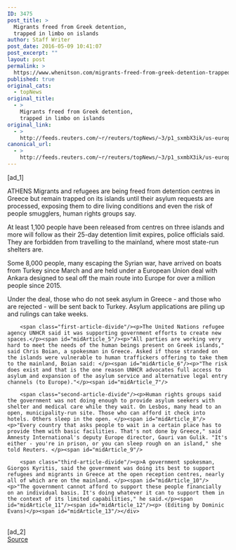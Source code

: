 ```yaml
---
ID: 3475
post_title: >
  Migrants freed from Greek detention,
  trapped in limbo on islands
author: Staff Writer
post_date: 2016-05-09 10:41:07
post_excerpt: ""
layout: post
permalink: >
  https://www.whenitson.com/migrants-freed-from-greek-detention-trapped-in-limbo-on-islands/
published: true
original_cats:
  - topNews
original_title:
  - >
    Migrants freed from Greek detention,
    trapped in limbo on islands
original_link:
  - >
    http://feeds.reuters.com/~r/reuters/topNews/~3/p1_sxmbX3ik/us-europe-migrants-greece-idUSKCN0Y012D
canonical_url:
  - >
    http://feeds.reuters.com/~r/reuters/topNews/~3/p1_sxmbX3ik/us-europe-migrants-greece-idUSKCN0Y012D
---
```

 [ad_1]
<br><div id="articleText">
<span id="midArticle_start"/>

<span id="midArticle_0"/><span class="focusParagraph" readability="6"><p><span class="articleLocation">ATHENS</span> Migrants and refugees are being freed from detention centres in Greece but remain trapped on its islands until their asylum requests are processed, exposing them to dire living conditions and even the risk of people smugglers, human rights groups say.</p></span><span id="midArticle_1"/><p>At least 1,100 people have been released from centres on three islands and more will follow as their 25-day detention limit expires, police officials said. They are forbidden from travelling to the mainland, where most state-run shelters are. </p><span id="midArticle_2"/><p>Some 8,000 people, many escaping the Syrian war, have arrived on boats from Turkey since March and are held under a European Union deal with Ankara designed to seal off the main route into Europe for over a million people since 2015.</p><span id="midArticle_3"/><p>Under the deal, those who do not seek asylum in Greece - and those who are rejected - will be sent back to Turkey. Asylum applications are piling up and rulings can take weeks.</p><span id="midArticle_4"/>
        
        <span class="first-article-divide"/><p>The United Nations refugee agency UNHCR said it was supporting government efforts to create new spaces.</p><span id="midArticle_5"/><p>"All parties are working very hard to meet the needs of the human beings present on Greek islands," said Chris Boian, a spokesman in Greece. Asked if those stranded on the islands were vulnerable to human traffickers offering to take them to the mainland, Boian said: </p><span id="midArticle_6"/><p>"The risk does exist and that is the one reason UNHCR advocates full access to asylum and expansion of the asylum service and alternative legal entry channels (to Europe)."</p><span id="midArticle_7"/>
        
        <span class="second-article-divide"/><p>Human rights groups said the government was not doing enough to provide asylum seekers with shelter and medical care while they wait. On Lesbos, many head to an open, municipality-run site. Those who can afford it check into hotels. Others sleep in the open. </p><span id="midArticle_8"/><p>"Every country that asks people to wait in a certain place has to provide them with basic facilities. That's not done by Greece," said Amnesty International's deputy Europe director, Gauri van Gulik. "It's either - you're in prison, or you can sleep rough on an island," she told Reuters. </p><span id="midArticle_9"/>
        
        <span class="third-article-divide"/><p>A government spokesman, Giorgos Kyritis, said the government was doing its best to support refugees and migrants in Greece at the open reception centres, nearly all of which are on the mainland. </p><span id="midArticle_10"/><p>"The government cannot afford to support these people financially on an individual basis. It's doing whatever it can to support them in the context of its limited capabilities," he said.</p><span id="midArticle_11"/><span id="midArticle_12"/><p> (Editing by Dominic Evans)</p><span id="midArticle_13"/></div>
<br>[ad_2]
<br><a href="http://feeds.reuters.com/~r/reuters/topNews/~3/p1_sxmbX3ik/us-europe-migrants-greece-idUSKCN0Y012D">Source </a>